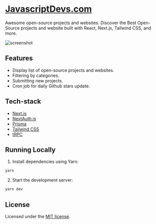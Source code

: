 # [JavascriptDevs.com](https://javascriptdevs.com)

Awesome open-source projects and websites. Discover the Best Open-Source projects and website built with React, Next.js, Tailwind CSS, and more.

![screenshot](https://linkstacks.xyz/og-image.jpg)

## Features

- Display list of open-source projects and websites.
- Filtering by categories.
- Submitting new projects.
- Cron job for daily Github stars update.

## Tech-stack

- [Next.js](https://nextjs.org)
- [NextAuth.js](https://next-auth.js.org)
- [Prisma](https://prisma.io)
- [Tailwind CSS](https://tailwindcss.com)
- [tRPC](https://trpc.io)

## Running Locally

1. Install dependencies using Yarn:

```sh
yarn
```

2. Start the development server:

```sh
yarn dev
```

## License

Licensed under the [MIT license](https://github.com/tuanphungcz/linkstacks.vercel.app).
